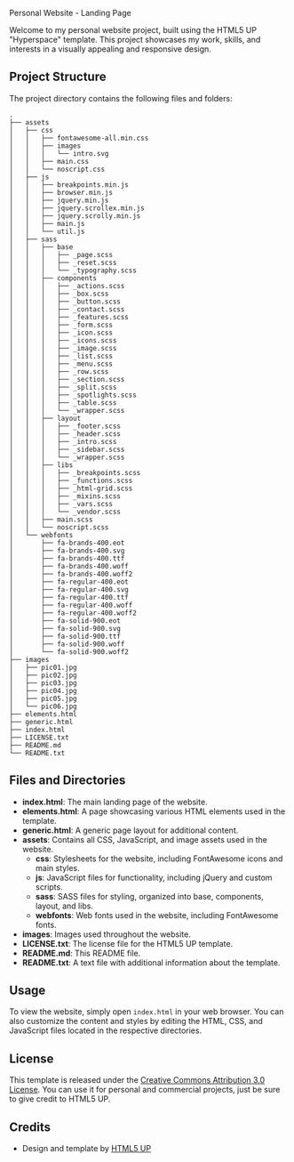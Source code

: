 Personal Website - Landing Page 

Welcome to my personal website project, built using the HTML5 UP "Hyperspace" template. This project showcases my work, skills, and interests in a visually appealing and responsive design.

## Project Structure

The project directory contains the following files and folders:

```plaintext
.
├── assets
│   ├── css
│   │   ├── fontawesome-all.min.css
│   │   ├── images
│   │   │   └── intro.svg
│   │   ├── main.css
│   │   └── noscript.css
│   ├── js
│   │   ├── breakpoints.min.js
│   │   ├── browser.min.js
│   │   ├── jquery.min.js
│   │   ├── jquery.scrollex.min.js
│   │   ├── jquery.scrolly.min.js
│   │   ├── main.js
│   │   └── util.js
│   ├── sass
│   │   ├── base
│   │   │   ├── _page.scss
│   │   │   ├── _reset.scss
│   │   │   └── _typography.scss
│   │   ├── components
│   │   │   ├── _actions.scss
│   │   │   ├── _box.scss
│   │   │   ├── _button.scss
│   │   │   ├── _contact.scss
│   │   │   ├── _features.scss
│   │   │   ├── _form.scss
│   │   │   ├── _icon.scss
│   │   │   ├── _icons.scss
│   │   │   ├── _image.scss
│   │   │   ├── _list.scss
│   │   │   ├── _menu.scss
│   │   │   ├── _row.scss
│   │   │   ├── _section.scss
│   │   │   ├── _split.scss
│   │   │   ├── _spotlights.scss
│   │   │   ├── _table.scss
│   │   │   └── _wrapper.scss
│   │   ├── layout
│   │   │   ├── _footer.scss
│   │   │   ├── _header.scss
│   │   │   ├── _intro.scss
│   │   │   ├── _sidebar.scss
│   │   │   └── _wrapper.scss
│   │   ├── libs
│   │   │   ├── _breakpoints.scss
│   │   │   ├── _functions.scss
│   │   │   ├── _html-grid.scss
│   │   │   ├── _mixins.scss
│   │   │   ├── _vars.scss
│   │   │   └── _vendor.scss
│   │   ├── main.scss
│   │   └── noscript.scss
│   └── webfonts
│       ├── fa-brands-400.eot
│       ├── fa-brands-400.svg
│       ├── fa-brands-400.ttf
│       ├── fa-brands-400.woff
│       ├── fa-brands-400.woff2
│       ├── fa-regular-400.eot
│       ├── fa-regular-400.svg
│       ├── fa-regular-400.ttf
│       ├── fa-regular-400.woff
│       ├── fa-regular-400.woff2
│       ├── fa-solid-900.eot
│       ├── fa-solid-900.svg
│       ├── fa-solid-900.ttf
│       ├── fa-solid-900.woff
│       └── fa-solid-900.woff2
├── images
│   ├── pic01.jpg
│   ├── pic02.jpg
│   ├── pic03.jpg
│   ├── pic04.jpg
│   ├── pic05.jpg
│   └── pic06.jpg
├── elements.html
├── generic.html
├── index.html
├── LICENSE.txt
├── README.md
└── README.txt
```

## Files and Directories

- **index.html**: The main landing page of the website.
- **elements.html**: A page showcasing various HTML elements used in the template.
- **generic.html**: A generic page layout for additional content.
- **assets**: Contains all CSS, JavaScript, and image assets used in the website.
  - **css**: Stylesheets for the website, including FontAwesome icons and main styles.
  - **js**: JavaScript files for functionality, including jQuery and custom scripts.
  - **sass**: SASS files for styling, organized into base, components, layout, and libs.
  - **webfonts**: Web fonts used in the website, including FontAwesome fonts.
- **images**: Images used throughout the website.
- **LICENSE.txt**: The license file for the HTML5 UP template.
- **README.md**: This README file.
- **README.txt**: A text file with additional information about the template.

## Usage

To view the website, simply open `index.html` in your web browser. You can also customize the content and styles by editing the HTML, CSS, and JavaScript files located in the respective directories.

## License

This template is released under the [Creative Commons Attribution 3.0 License](http://creativecommons.org/licenses/by/3.0/). You can use it for personal and commercial projects, just be sure to give credit to HTML5 UP.

## Credits

- Design and template by [HTML5 UP](https://html5up.net/)



